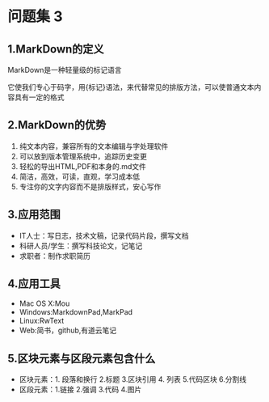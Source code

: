 # 问题集 3
##  1.MarkDown的定义
MarkDown是一种轻量级的标记语言

它使我们专心于码字，用{标记}语法，来代替常见的排版方法，可以使普通文本内容具有一定的格式
##  2.MarkDown的优势
1. 纯文本内容，兼容所有的文本编辑与字处理软件
2. 可以放到版本管理系统中，追踪历史变更
3. 轻松的导出HTML,PDF和本身的.md文件
4. 简洁，高效，可读，直观，学习成本低
5. 专注你的文字内容而不是排版样式，安心写作
## 3.应用范围
* IT人士：写日志，技术文稿，记录代码片段，撰写文档
* 科研人员/学生：撰写科技论文，记笔记
* 求职者：制作求职简历
## 4.应用工具
* Mac OS X:Mou    
* Windows:MarkdownPad,MarkPad   
* Linux:RwText           
* Web:简书，github,有道云笔记
## 5.区块元素与区段元素包含什么
 * 区块元素：1. 段落和换行 2.标题  3.区块引用 4. 列表  5.代码区块 6.分割线 
 * 区段元素：1.链接 2.强调 3.代码 4.图片  
